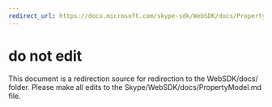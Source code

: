 ```yaml
---
redirect_url: https://docs.microsoft.com/skype-sdk/WebSDK/docs/PropertyModel
---
```

# do not edit
This document is a redirection source for redirection to the WebSDK/docs/ folder. Please make all edits to the Skype/WebSDK/docs/PropertyModel.md file.

